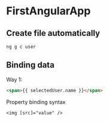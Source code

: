 # FirstAngularApp

## Create file automatically

```
ng g c user
```

## Binding data

Way 1:

```html
<span>{{ selectedUser.name }}</span>
```

Property binding syntax

```
<img [src]="value" />
```
